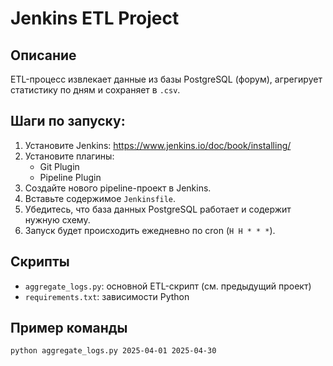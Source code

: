 # Jenkins ETL Project

## Описание

ETL-процесс извлекает данные из базы PostgreSQL (форум), агрегирует статистику по дням и сохраняет в `.csv`.

## Шаги по запуску:

1. Установите Jenkins: https://www.jenkins.io/doc/book/installing/
2. Установите плагины:
   - Git Plugin
   - Pipeline Plugin
3. Создайте нового pipeline-проект в Jenkins.
4. Вставьте содержимое `Jenkinsfile`.
5. Убедитесь, что база данных PostgreSQL работает и содержит нужную схему.
6. Запуск будет происходить ежедневно по cron (`H H * * *`).

## Скрипты

- `aggregate_logs.py`: основной ETL-скрипт (см. предыдущий проект)
- `requirements.txt`: зависимости Python

## Пример команды

```bash
python aggregate_logs.py 2025-04-01 2025-04-30
```
